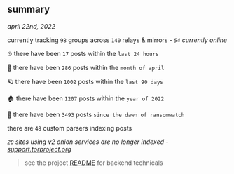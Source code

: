 
## summary
_april 22nd, 2022_

currently tracking `98` groups across `140` relays & mirrors - _`54` currently online_

⏲ there have been `17` posts within the `last 24 hours`

🦈 there have been `286` posts within the `month of april`

🪐 there have been `1002` posts within the `last 90 days`

🏚 there have been `1207` posts within the `year of 2022`

🦕 there have been `3493` posts `since the dawn of ransomwatch`

there are `48` custom parsers indexing posts

_`20` sites using v2 onion services are no longer indexed - [support.torproject.org](https://support.torproject.org/onionservices/v2-deprecation/)_

> see the project [README](https://github.com/thetanz/ransomwatch#ransomwatch--) for backend technicals

